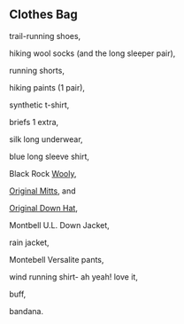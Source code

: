  ## Clothes Bag

trail-running shoes, 

hiking wool socks (and the long sleeper pair),

running shorts,

hiking paints (1 pair), 

synthetic t-shirt, 

briefs 1 extra,

silk long underwear, 

blue long sleeve shirt,

Black Rock [Wooly](https://www.blackrockgear.com/product-page/charcoal-wooly), 

[Original Mitts](https://www.blackrockgear.com/product-page/original-liner-mitts), and 

[Original Down Hat](https://www.blackrockgear.com/product-page/original-blackrock-hat-1), 

Montbell U.L. Down Jacket, 

rain jacket, 

Montebell Versalite pants, 

wind running shirt- ah yeah! love it, 

buff, 

bandana.
